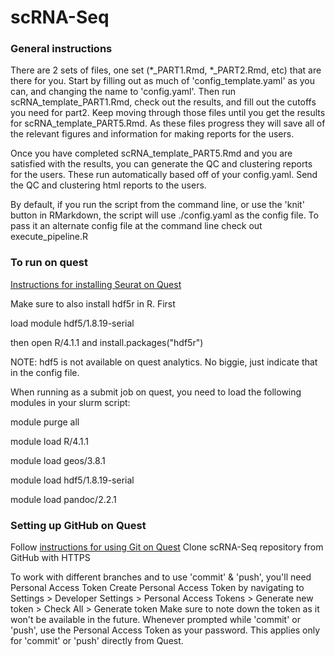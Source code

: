 # scRNA-Seq

### General instructions

There are 2 sets of files, one set (*_PART1.Rmd, *_PART2.Rmd, etc) that are there for you. Start
by filling out as much of 'config_template.yaml' as you can, and changing the name to 'config.yaml'.
Then run scRNA_template_PART1.Rmd, check out the results, and fill out the cutoffs you need for part2.
Keep moving through those files until you get the results for scRNA_template_PART5.Rmd. As these files
progress they will save all of the relevant figures and information for making reports for the users.

Once you have completed scRNA_template_PART5.Rmd and you are satisfied with the results, you can generate
the QC and clustering reports for the users. These run automatically based off of your config.yaml. Send
the QC and clustering html reports to the users.

By default, if you run the script from the command line, or use the 'knit' button in RMarkdown, the script
will use ./config.yaml as the config file. To pass it an alternate config file at the command line check out
execute_pipeline.R



### To run on quest
[Instructions for installing Seurat on Quest](https://kb.northwestern.edu/page.php?id=98203#Seurat)

Make sure to also install hdf5r in R. First

load module hdf5/1.8.19-serial

then open R/4.1.1 and install.packages("hdf5r")

NOTE: hdf5 is not available on quest analytics. No biggie, just indicate that in the config file.

When running as a submit job on quest, you need to load the following modules in your slurm script:

module purge all

module load R/4.1.1

module load geos/3.8.1

module load hdf5/1.8.19-serial

module load pandoc/2.2.1


### Setting up GitHub on Quest
Follow [instructions for using Git on Quest](https://kb.northwestern.edu/page.php?id=78598)
Clone scRNA-Seq repository from GitHub with HTTPS

To work with different branches and to use 'commit' & 'push', you'll need Personal Access Token
Create Personal Access Token by navigating to Settings > Developer Settings > Personal Access Tokens > Generate new token > Check All > Generate token
Make sure to note down the token as it won't be available in the future.
Whenever prompted while 'commit' or 'push', use the Personal Access Token as your password. This applies only for 'commit' or 'push' directly from Quest.
